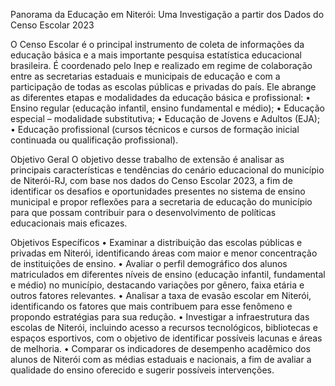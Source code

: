 Panorama da Educação em Niterói: Uma Investigação a partir dos Dados do Censo Escolar 2023

O Censo Escolar é o principal instrumento de coleta de informações da educação básica e a mais importante pesquisa estatística educacional brasileira. É coordenado pelo Inep e realizado em regime de colaboração entre as secretarias estaduais e municipais de educação e com a participação de todas as escolas públicas e privadas do país. 
Ele abrange as diferentes etapas e modalidades da educação básica e profissional: 
•	Ensino regular (educação infantil, ensino fundamental e médio); 
•	Educação especial – modalidade substitutiva; 
•	Educação de Jovens e Adultos (EJA); 
•	Educação profissional (cursos técnicos e cursos de formação inicial continuada ou qualificação profissional). 

Objetivo Geral
O objetivo desse trabalho de extensão é analisar as principais características e tendências do cenário educacional do município de Niterói-RJ, com base nos dados do Censo Escolar 2023, a fim de identificar os desafios e oportunidades presentes no sistema de ensino municipal e propor reflexões para a secretaria de educação do município para que possam contribuir para o desenvolvimento de políticas educacionais mais eficazes.

Objetivos Específicos
•	Examinar a distribuição das escolas públicas e privadas em Niterói, identificando áreas com maior e menor concentração de instituições de ensino.
•	Avaliar o perfil demográfico dos alunos matriculados em diferentes níveis de ensino (educação infantil, fundamental e médio) no município, destacando variações por gênero, faixa etária e outros fatores relevantes.
•	Analisar a taxa de evasão escolar em Niterói, identificando os fatores que mais contribuem para esse fenômeno e propondo estratégias para sua redução.
•	Investigar a infraestrutura das escolas de Niterói, incluindo acesso a recursos tecnológicos, bibliotecas e espaços esportivos, com o objetivo de identificar possíveis lacunas e áreas de melhoria.
•	Comparar os indicadores de desempenho acadêmico dos alunos de Niterói com as médias estaduais e nacionais, a fim de avaliar a qualidade do ensino oferecido e sugerir possíveis intervenções.
